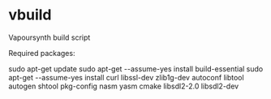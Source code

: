 # vbuild
Vapoursynth build script

Required packages:

sudo apt-get update
sudo apt-get --assume-yes install build-essential
sudo apt-get --assume-yes install curl libssl-dev zlib1g-dev autoconf libtool autogen shtool pkg-config nasm yasm cmake libsdl2-2.0 libsdl2-dev

